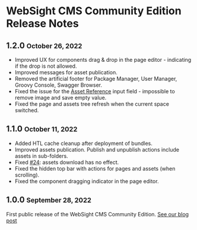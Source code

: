 # WebSight CMS Community Edition Release Notes

## 1.2.0 <small>October 26, 2022</small>

- Improved UX for components drag & drop in the page editor - indicating if the drop is not allowed.
- Improved messages for asset publication.
- Removed the artificial footer for Package Manager, User Manager, Groovy Console, Swagger Browser.
- Fixed the issue for the [Asset Reference](../../developers/development/dialogs/assetreference/) input field - impossible to remove image and save empty value.
- Fixed the page and assets tree refresh when the current space switched.


## 1.1.0 <small>October 11, 2022</small>

- Added HTL cache cleanup after deployment of bundles.
- Improved assets publication. Publish and unpublish actions include assets in sub-folders. 
- Fixed [#24](https://github.com/websight-io/starter/issues/24): assets download has no effect.
- Fixed the hidden top bar with actions for pages and assets (when scrolling).
- Fixed the component dragging indicator in the page editor.

## 1.0.0 <small>September 28, 2022</small>

First public release of the WebSight CMS Community Edition.
[See our blog post](../../../blog/2022/websight-cms-ce-1-0-0/)